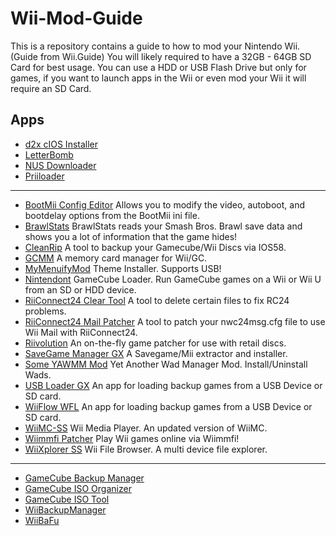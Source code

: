 # Wii-Mod-Guide

This is a repository contains a guide to how to mod your Nintendo Wii. (Guide from Wii.Guide) You will likely required to have a 32GB - 64GB SD Card for best usage. You can use a HDD or USB Flash Drive but only for games, if you want to launch apps in the Wii or even mod your Wii it will require an SD Card.

## Apps

- [d2x cIOS Installer]()
- [LetterBomb](https://github.com/fail0verflow/letterbomb)
- [NUS Downloader]()
- [Priiloader](https://github.com/DacoTaco/priiloader)

---

- [BootMii Config Editor](https://oscwii.org/library/app/BootMiiConfigurationEditor) Allows you to modify the video, autoboot, and bootdelay options from the BootMii ini file.
- [BrawlStats](https://oscwii.org/library/app/brawlstats) BrawlStats reads your Smash Bros. Brawl save data and shows you a lot of information that the game hides!
- [CleanRip](https://oscwii.org/library/app/CleanRip) A tool to backup your Gamecube/Wii Discs via IOS58.
- [GCMM](https://oscwii.org/library/app/gcmm) A memory card manager for Wii/GC.
- [MyMenuifyMod](https://oscwii.org/library/app/MyMenuifyMod) Theme Installer. Supports USB!
- [Nintendont](https://oscwii.org/library/app/Nintendont) GameCube Loader. Run GameCube games on a Wii or Wii U from an SD or HDD device.
- [RiiConnect24 Clear Tool](https://oscwii.org/library/app/RC24-Clear-Tool) A tool to delete certain files to fix RC24 problems.
- [RiiConnect24 Mail Patcher](https://oscwii.org/library/app/Mail-Patcher) A tool to patch your nwc24msg.cfg file to use Wii Mail with RiiConnect24.
- [Riivolution](https://oscwii.org/library/app/riivolution) An on-the-fly game patcher for use with retail discs.
- [SaveGame Manager GX](https://oscwii.org/library/app/SaveGame_Manager_GX) A Savegame/Mii extractor and installer.
- [Some YAWMM Mod](https://oscwii.org/library/app/some-yawmm-mod) Yet Another Wad Manager Mod. Install/Uninstall Wads.
- [USB Loader GX](https://oscwii.org/library/app/usbloader_gx) An app for loading backup games from a USB Device or SD card.
- [WiiFlow WFL](https://oscwii.org/library/app/wiiflow) An app for loading backup games from a USB Device or SD card.
- [WiiMC-SS](https://oscwii.org/library/app/wiimc-ss) Wii Media Player. An updated version of WiiMC.
- [Wiimmfi Patcher](https://oscwii.org/library/app/wiimmfipatcher) Play Wii games online via Wiimmfi!
- [WiiXplorer SS](https://oscwii.org/library/app/wiixplorer-ss) Wii File Browser. A multi device file explorer.

---

- [GameCube Backup Manager](https://github.com/AxionDrak/GameCube-Backup-Manager)
- [GameCube ISO Organizer](https://github.com/DebugDax/Gamecube-ISO-Organizer)
- [GameCube ISO Tool](http://www.wiibackupmanager.co.uk/gcit.html)
- [WiiBackupManager](http://www.wiibackupmanager.co.uk/)
- [WiiBaFu](https://github.com/larsenv/Wii-Backup-Fusion)
